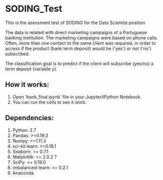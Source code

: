 # SODING_Test

This is the asessment test of SODING for the Data Scientist position 

The data is related with direct marketing campaigns of a Portuguese banking institution. The marketing campaigns were based on phone calls. Often, more than one contact to the same client was required, in order to access if the product (bank term deposit) would be ('yes') or not ('no') subscribed. 

The classification goal is to predict if the client will subscribe (yes/no) a term deposit (variable y).

## How it works:
1. Open 'bank_final.ipynb' file in your Jupyter/IPython Notebook. 
2. You can run the cells to see it work.


## Dependencies:

1. Python: 2.7
2. Pandas: >=0.19.2
3. Numpy: >=1.11.3
4. sci-kit learn: >=0.18.1
5. Seaborn: >= 0.7.1
6. Matplotlib: >= 2.0.2 ?
7. SciPy: >= 0.19.0
8. imbalanced-learn: >= 0.2.1
9. Anaconda

